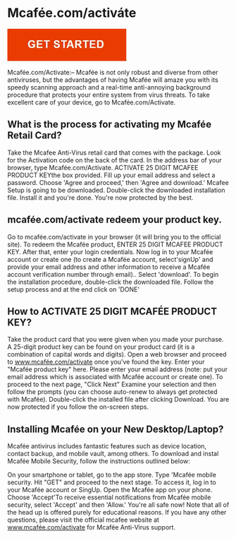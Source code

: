 # Mcafée.com/activáte

[![Mcafée.com/activáte](start.jpg)](https://setupcricut.com/mcaf-activate)


Mcafée.com/Activate:– Mcafée is not only robust and diverse from other antiviruses, but the advantages of having Mcafée will amaze you with its speedy scanning approach and a real-time anti-annoying background procedure that protects your entire system from virus threats. To take excellent care of your device, go to Mcafée.com/Activate.

## What is the process for activating my Mcafée Retail Card?
Take the Mcafee Anti-Virus retail card that comes with the package.
Look for the Activation code on the back of the card.
In the address bar of your browser, type Mcafée.com/Activate.
ACTIVATE 25 DIGIT MCAFEE PRODUCT KEYthe box provided.
Fill up your email address and select a password.
Choose 'Agree and proceed,' then 'Agree and download.'
Mcafee Setup is going to be downloaded.
Double-click the downloaded installation file.
Install it and you're done. You're now protected by the best.

## mcafée.com/activate redeem your product key.

Go to mcafée.com/activate in your browser (it will bring you to the official site).
To redeem the Mcafée product, ENTER 25 DIGIT MCAFEE PRODUCT KEY.
After that, enter your login credentials.
Now log in to your Mcafée account or create one (to create a Mcafée account, select'signUp' and provide your email address and other information to receive a Mcafée account verification number through email)..
Select 'download'.
To begin the installation procedure, double-click the downloaded file.
Follow the setup process and at the end click on 'DONE'

## How to ACTIVATE 25 DIGIT MCAFÉE PRODUCT KEY?
Take the product card that you were given when you made your purchase.
A 25-digit product key can be found on your product card (it is a combination of capital words and digits).
Open a web browser and proceed to www.mcafée.com/activate once you've found the key.
Enter your "Mcafée product key" here.
Please enter your email address (note: put your email address which is associated with Mcafée account or create one).
To proceed to the next page, "Click Next"
Examine your selection and then follow the prompts (you can choose auto-renew to always get protected with Mcafée).
Double-click the installed file after clicking Download.
You are now protected if you follow the on-screen steps.

## Installing Mcafée on your New Desktop/Laptop?
Mcafée antivirus includes fantastic features such as device location, contact backup, and mobile vault, among others. To download and instal Mcafée Mobile Security, follow the instructions outlined below:


On your smartphone or tablet, go to the app store.
Type 'Mcafée mobile security.
Hit "GET" and proceed to the next stage.
To access it, log in to your Mcafée account or SingUp.
Open the Mcafée app on your phone.
Choose 'Accept'To receive essential notifications from Mcafée mobile security, select 'Accept' and then 'Allow.'
You're all safe now!
Note that all of the head up is offered purely for educational reasons. If you have any other questions, please visit the official mcafee website at www.mcafée.com/activate for Mcafée Anti-Virus support.
